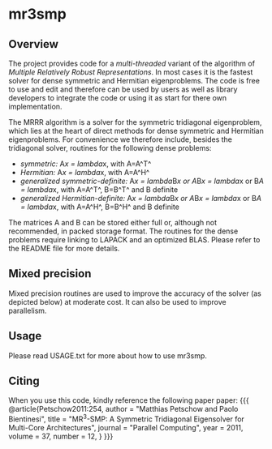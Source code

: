 # mr3smp

## Overview

The project provides code for a _multi-threaded_ variant of the algorithm of _Multiple Relatively Robust Representations_. In most cases it is the fastest solver for dense symmetric and Hermitian eigenproblems. The code is free to use and edit and therefore can be used by users as well as library developers to integrate the code or using it as start for there own implementation. 

The MRRR algorithm is a solver for the symmetric tridiagonal eigenproblem, which lies at the heart of direct methods for dense symmetric and Hermitian eigenproblems. For convenience we therefore include, besides the tridiagonal solver, routines for the following dense problems:
 * _symmetric:_ A*x = lambda*x, with A=A^T^
 * _Hermitian:_ A*x = lambda*x, with A=A^H^
 * _generalized symmetric-definite:_ A*x = lambda*B*x or A*B*x = lambda*x or B*A =  lambda*x, with A=A^T^, B=B^T^ and B definite
 * _generalized Hermitian-definite:_ A*x = lambda*B*x or A*B*x = lambda*x or B*A = lambda*x, with A=A^H^, B=B^H^ and B definite

The matrices A and B can be stored either full or, although not recommended, in packed storage format. The routines for the dense problems require linking to LAPACK and an optimized BLAS. Please refer to the README file for more details.


## Mixed precision 

Mixed precision routines are used to improve the accuracy of the solver (as depicted below) at moderate cost. It can also be used to improve parallelism. 


## Usage

Please read USAGE.txt for more about how to use mr3smp.


## Citing 

When you use this code, kindly reference the following paper paper:
{{{
@article{Petschow2011:254,
    author  = "Matthias Petschow and Paolo Bientinesi",
    title   = "MR$^3$-SMP: A Symmetric Tridiagonal Eigensolver for Multi-Core Architectures",
    journal = "Parallel Computing",
    year    = 2011,
    volume  = 37,
    number  = 12,
}
}}}

